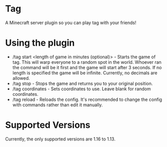 # Tag
A Minecraft server plugin so you can play tag with your friends!
 

# Using the plugin
* /tag start <length of game in minutes (optional)> - Starts the game of tag. This will warp everyone to a random spot in the world. Whoever ran the command will be it first and the game will start after 3 seconds. If no length is specified the game will be infinite. Currently, no decimals are allowed.
* /tag stop - Stops the game and returns you to your original position.
* /tag coordinates <x> <z> - Sets coordinates to use. Leave blank for random coordinates.
* /tag reload - Reloads the config. It's recommended to change the config with commands rather than edit it manually.

# Supported Versions
Currently, the only supported versions are 1.16 to 1.13.
